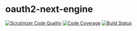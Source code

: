 # oauth2-next-engine
[![Scrutinizer Code Quality](https://scrutinizer-ci.com/g/w-takumi/oauth2-next-engine/badges/quality-score.png?b=master)](https://scrutinizer-ci.com/g/w-takumi/oauth2-next-engine/?branch=master)
[![Code Coverage](https://scrutinizer-ci.com/g/w-takumi/oauth2-next-engine/badges/coverage.png?b=master)](https://scrutinizer-ci.com/g/w-takumi/oauth2-next-engine/?branch=master)
[![Build Status](https://scrutinizer-ci.com/g/w-takumi/oauth2-next-engine/badges/build.png?b=master)](https://scrutinizer-ci.com/g/w-takumi/oauth2-next-engine/build-status/master)
